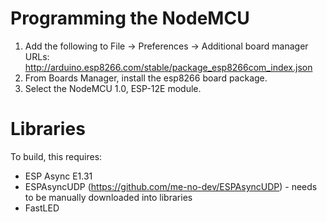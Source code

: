 # Programming the NodeMCU

1. Add the following to File -> Preferences -> Additional board manager URLs:
http://arduino.esp8266.com/stable/package_esp8266com_index.json
2. From Boards Manager, install the esp8266 board package.
3. Select the NodeMCU 1.0, ESP-12E module.

# Libraries

To build, this requires:

* ESP Async E1.31
* ESPAsyncUDP (https://github.com/me-no-dev/ESPAsyncUDP) - needs to be manually downloaded into libraries
* FastLED
